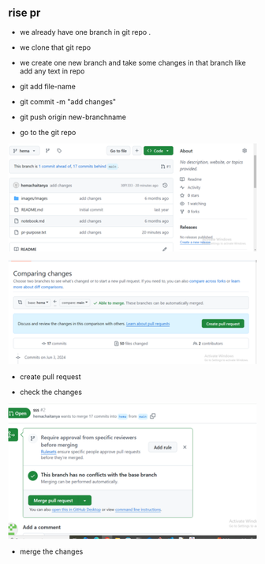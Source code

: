 ## rise pr

* we already have one branch in git repo .

* we clone that git repo 

* we create one new branch and take some changes in that branch  like add any text in repo 

* git add file-name

* git commit -m "add changes"

* git push origin new-branchname

* go to the git repo 

![hema](./images/pr-1.png)

![hema](./images/pr-2.png)

* create pull request 

* check the changes

![hema](./images/pr-3.png)

* merge the changes